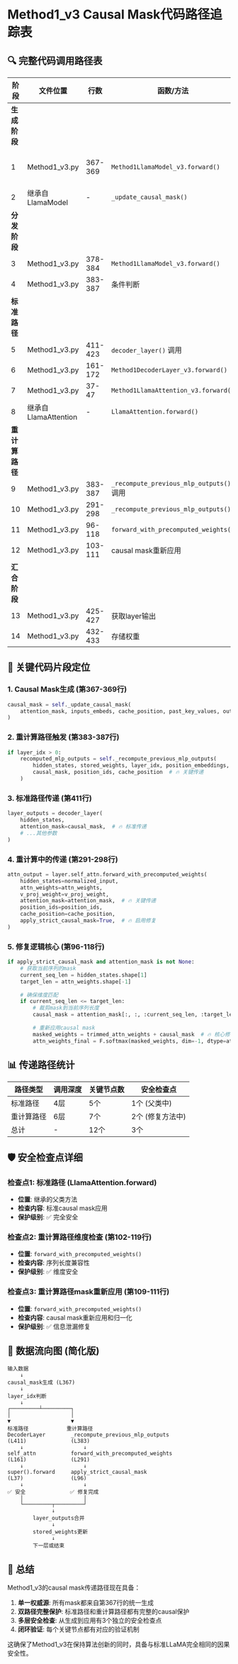 # Method1_v3 Causal Mask代码路径追踪表

## 🔍 完整代码调用路径表

| 阶段 | 文件位置 | 行数 | 函数/方法 | 关键操作 | 传递参数 |
|------|----------|------|-----------|----------|----------|
| **生成阶段** |
| 1 | Method1_v3.py | 367-369 | `Method1LlamaModel_v3.forward()` | `self._update_causal_mask()` | `attention_mask, inputs_embeds, cache_position, past_key_values, output_attentions` |
| 2 | 继承自LlamaModel | - | `_update_causal_mask()` | 生成4D causal mask | 返回 `causal_mask` |
| **分发阶段** |
| 3 | Method1_v3.py | 378-384 | `Method1LlamaModel_v3.forward()` | Layer循环开始 | `for layer_idx, decoder_layer in enumerate(...)` |
| 4 | Method1_v3.py | 383-387 | 条件判断 | `if layer_idx > 0:` | 决定是否触发重计算路径 |
| **标准路径** |
| 5 | Method1_v3.py | 411-423 | `decoder_layer()` 调用 | 传递causal_mask | `attention_mask=causal_mask` |
| 6 | Method1_v3.py | 161-172 | `Method1DecoderLayer_v3.forward()` | 调用self_attn | `attention_mask=attention_mask` |
| 7 | Method1_v3.py | 37-47 | `Method1LlamaAttention_v3.forward()` | 调用父类 | `attention_mask=attention_mask` |
| 8 | 继承自LlamaAttention | - | `LlamaAttention.forward()` | 标准causal保护 | ✅ 安全应用 |
| **重计算路径** |
| 9 | Method1_v3.py | 383-387 | `_recompute_previous_mlp_outputs()` 调用 | 传递causal_mask | `causal_mask, position_ids, cache_position` |
| 10 | Method1_v3.py | 291-298 | `_recompute_previous_mlp_outputs()` | 调用修复方法 | `attention_mask=attention_mask` |
| 11 | Method1_v3.py | 96-118 | `forward_with_precomputed_weights()` | 修复逻辑 | `apply_strict_causal_mask=True` |
| 12 | Method1_v3.py | 103-111 | causal mask重新应用 | `masked_weights = trimmed_attn_weights + causal_mask` | ✅ 修复完成 |
| **汇合阶段** |
| 13 | Method1_v3.py | 425-427 | 获取layer输出 | `hidden_states = layer_outputs[0]` | 合并两路径结果 |
| 14 | Method1_v3.py | 432-433 | 存储权重 | `stored_weights.append(current_weights)` | 为下一层准备 |

## 🎯 关键代码片段定位

### 1. Causal Mask生成 (第367-369行)
```python
causal_mask = self._update_causal_mask(
    attention_mask, inputs_embeds, cache_position, past_key_values, output_attentions
)
```

### 2. 重计算路径触发 (第383-387行)
```python
if layer_idx > 0:
    recomputed_mlp_outputs = self._recompute_previous_mlp_outputs(
        hidden_states, stored_weights, layer_idx, position_embeddings, 
        causal_mask, position_ids, cache_position  # 🔥 关键传递
    )
```

### 3. 标准路径传递 (第411行)
```python
layer_outputs = decoder_layer(
    hidden_states,
    attention_mask=causal_mask,  # 🔥 标准传递
    # ...其他参数
)
```

### 4. 重计算中的传递 (第291-298行)
```python
attn_output = layer.self_attn.forward_with_precomputed_weights(
    hidden_states=normalized_input,
    attn_weights=attn_weights,
    v_proj_weight=v_proj_weight,
    attention_mask=attention_mask,  # 🔥 关键传递
    position_ids=position_ids,
    cache_position=cache_position,
    apply_strict_causal_mask=True,  # 🔥 启用修复
)
```

### 5. 修复逻辑核心 (第96-118行)
```python
if apply_strict_causal_mask and attention_mask is not None:
    # 获取当前序列的mask
    current_seq_len = hidden_states.shape[1]
    target_len = attn_weights.shape[-1]
    
    # 确保维度匹配
    if current_seq_len <= target_len:
        # 裁剪mask到当前序列长度
        causal_mask = attention_mask[:, :, :current_seq_len, :target_len]
        
        # 重新应用causal mask
        masked_weights = trimmed_attn_weights + causal_mask  # 🔥 核心修复
        attn_weights_final = F.softmax(masked_weights, dim=-1, dtype=attn_weights.dtype)
```

## 📊 传递路径统计

| 路径类型 | 调用深度 | 关键节点数 | 安全检查点 |
|----------|----------|------------|------------|
| 标准路径 | 4层 | 5个 | 1个 (父类中) |
| 重计算路径 | 6层 | 7个 | 2个 (修复方法中) |
| 总计 | - | 12个 | 3个 |

## 🛡️ 安全检查点详细

### 检查点1: 标准路径 (LlamaAttention.forward)
- **位置**: 继承的父类方法
- **检查内容**: 标准causal mask应用
- **保护级别**: ✅ 完全安全

### 检查点2: 重计算路径维度检查 (第102-119行)
- **位置**: `forward_with_precomputed_weights()`
- **检查内容**: 序列长度兼容性
- **保护级别**: ✅ 维度安全

### 检查点3: 重计算路径mask重新应用 (第109-111行)
- **位置**: `forward_with_precomputed_weights()`
- **检查内容**: causal mask重新应用和归一化
- **保护级别**: ✅ 信息泄漏修复

## 🔄 数据流向图 (简化版)

```
输入数据
    ↓
causal_mask生成 (L367)
    ↓
layer_idx判断
    ↓
┌─────────┴─────────┐
│                   │
▼                   ▼
标准路径            重计算路径
DecoderLayer        _recompute_previous_mlp_outputs
(L411)              (L383)
    ↓                   ↓
self_attn           forward_with_precomputed_weights
(L161)              (L291)
    ↓                   ↓
super().forward     apply_strict_causal_mask
(L37)               (L96)
    ↓                   ↓
✅ 安全              ✅ 修复完成
    │                   │
    └─────────┬─────────┘
              ↓
        layer_outputs合并
              ↓
        stored_weights更新
              ↓
        下一层或结束
```

## 🎯 总结

Method1_v3的causal mask传递路径现在具备：

1. **单一权威源**: 所有mask都来自第367行的统一生成
2. **双路径完整保护**: 标准路径和重计算路径都有完整的causal保护
3. **多层安全检查**: 从生成到应用有3个独立的安全检查点
4. **闭环验证**: 每个关键节点都有对应的验证机制

这确保了Method1_v3在保持算法创新的同时，具备与标准LLaMA完全相同的因果安全性。
